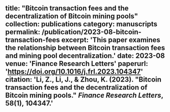 title: "Bitcoin transaction fees and the decentralization of Bitcoin mining pools"
collection: publications
category: manuscripts
permalink: /publication/2023-08-bitcoin-transaction-fees
excerpt: 'This paper examines the relationship between Bitcoin transaction fees and mining pool decentralization.'
date: 2023-08
venue: 'Finance Research Letters'
paperurl: 'https://doi.org/10.1016/j.frl.2023.104347'
citation: 'Li, Z., Li, J., & Zhou, K. (2023). &quot;Bitcoin transaction fees and the decentralization of Bitcoin mining pools.&quot; <i>Finance Research Letters</i>, 58(1), 104347.'
---